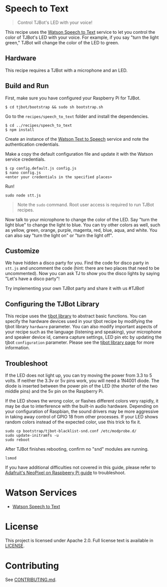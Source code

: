 # Speech to Text
> Control TJBot's LED with your voice!

This recipe uses the [Watson Speech to Text](https://www.ibm.com/watson/developercloud/speech-to-text.html) service to let you control the color of TJBot's LED with your voice. For example, if you say "turn the light green," TJBot will change the color of the LED to green.

## Hardware
This recipe requires a TJBot with a microphone and an LED.

## Build and Run
First, make sure you have configured your Raspberry Pi for TJBot.

    $ cd tjbot/bootstrap && sudo sh bootstrap.sh

Go to the `recipes/speech_to_text` folder and install the dependencies.

    $ cd ../recipes/speech_to_text
    $ npm install

Create an instance of the [Watson Text to Speech](https://www.ibm.com/watson/developercloud/text-to-speech.html) service and note the authentication credentials.

Make a copy the default configuration file and update it with the Watson service credentials.

    $ cp config.default.js config.js
    $ nano config.js
    <enter your credentials in the specified places>

Run!

    sudo node stt.js

> Note the `sudo` command. Root user access is required to run TJBot recipes.

Now talk to your microphone to change the color of the LED. Say "turn the light blue" to change the light to blue. You can try other colors as well, such as yellow, green, orange, purple, magenta, red, blue, aqua, and white. You can also say "turn the light on" or "turn the light off".

## Customize
We have hidden a disco party for you. Find the code for disco party in `stt.js` and uncomment the code (hint: there are two places that need to be uncommented). Now you can ask TJ to show you the disco lights by saying "Let's have a disco party"!

Try implementing your own TJBot party and share it with us #TJBot!

## Configuring the TJBot Library

This recipe uses the [tjbot library](https://github.com/ibmtjbot/tjbotlib) to abstract basic functions.
You can specify the hardware devices used in your tjbot recipe by modifying the tjbot library  `hardware` parameter. You can also modify important aspects of your recipe such as the language (listening and speaking), your microphone and speaker device id, camera capture settings, LED pin etc by updating the tjbot `configuration` parameter.  Please see the [tjbot library page](https://github.com/ibmtjbot/tjbotlib/#usage) for more information.


## Troubleshoot
If the LED does not light up, you can try moving the power from 3.3 to 5 volts. If neither the 3.3v or 5v pins work, you will need a 1N4001 diode. The diode is inserted between the power pin of the LED (the shorter of the two middle pins) and the 5v pin on the Raspberry Pi.

If the LED shows the wrong color, or flashes different colors very rapidly, it may be due to interference with the built-in audio hardware. Depending on your configuration of Raspbian, the sound drivers may be more aggressive in taking away control of GPIO 18 from other processes. If your LED shows random colors instead of the expected color, use this trick to fix it.

    sudo cp bootstrap/tjbot-blacklist-snd.conf /etc/modprobe.d/
    sudo update-initramfs -u
    sudo reboot

After TJBot finishes rebooting, confirm no "snd" modules are running.

    lsmod

If you have additional difficulties not covered in this guide, please refer to [Adafruit's NeoPixel on Raspbeery Pi guide](https://learn.adafruit.com/neopixels-on-raspberry-pi/overview) to troubleshoot.

# Watson Services
- [Watson Speech to Text](https://www.ibm.com/watson/developercloud/speech-to-text.html)

# License
This project is licensed under Apache 2.0. Full license text is available in [LICENSE](../../LICENSE).

# Contributing
See [CONTRIBUTING.md](../../CONTRIBUTING.md).
